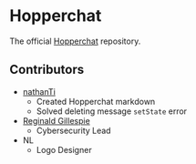 # Hopperchat
The official [Hopperchat](https://www.hopperchat.com) repository.

## Contributors
* [nathanTi](https://github.com/ntillier)
  * Created Hopperchat markdown
  * Solved deleting message `setState` error
* [Reginald Gillespie](https://github.com/Reginald-Gillespie)
  * Cybersecurity Lead
* NL
  * Logo Designer